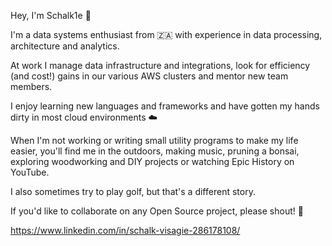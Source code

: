 Hey, I'm Schalk1e :wave:

I'm a data systems enthusiast from 🇿🇦 with experience in data processing, architecture and analytics.

At work I manage data infrastructure and integrations, look for efficiency (and cost!) gains in our 
various AWS clusters and mentor new team members.

I enjoy learning new languages and frameworks and have gotten my hands dirty in most cloud environments ☁️

When I'm not working or writing small utility programs to make my life easier, you'll find me in the outdoors,
making music, pruning a bonsai, exploring woodworking and DIY projects or watching Epic History on YouTube.

I also sometimes try to play golf, but that's a different story.

If you'd like to collaborate on any Open Source project, please shout! 🚀

https://www.linkedin.com/in/schalk-visagie-286178108/
